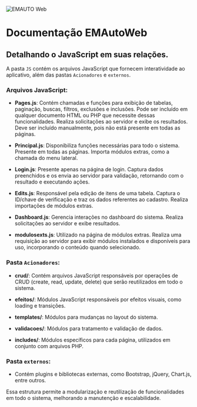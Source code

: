 ![EMAUTO Web](https://www.emsoft.inf.br/wp-content/uploads/2018/08/logo_horizontal_160x40.png)
# Documentação EMAutoWeb
## Detalhando o JavaScript em suas relações.


A pasta `JS` contém os arquivos JavaScript que fornecem interatividade ao aplicativo, além das pastas `Acionadores` e `externos`.

### Arquivos JavaScript:

- **Pages.js**: Contém chamadas e funções para exibição de tabelas, paginação, buscas, filtros, exclusões e inclusões. Pode ser incluído em qualquer documento HTML ou PHP que necessite dessas funcionalidades. Realiza solicitações ao servidor e exibe os resultados. Deve ser incluído manualmente, pois não está presente em todas as páginas.

- **Principal.js**: Disponibiliza funções necessárias para todo o sistema. Presente em todas as páginas. Importa módulos extras, como a chamada do menu lateral.

- **Login.js**: Presente apenas na página de login. Captura dados preenchidos e os envia ao servidor para validação, retornando com o resultado e executando ações.

- **Edits.js**: Responsável pela edição de itens de uma tabela. Captura o ID/chave de verificação e traz os dados referentes ao cadastro. Realiza importações de módulos extras.

- **Dashboard.js**: Gerencia interações no dashboard do sistema. Realiza solicitações ao servidor e exibe resultados.

- **modulosexts.js**: Utilizado na página de módulos extras. Realiza uma requisição ao servidor para exibir módulos instalados e disponíveis para uso, incorporando o conteúdo quando selecionado.

### Pasta `Acionadores`:

- **crud/**: Contém arquivos JavaScript responsáveis por operações de CRUD (create, read, update, delete) que serão reutilizados em todo o sistema.

- **efeitos/**: Módulos JavaScript responsáveis por efeitos visuais, como loading e transições.

- **templates/**: Módulos para mudanças no layout do sistema.

- **validacoes/**: Módulos para tratamento e validação de dados.

- **includes/**: Módulos específicos para cada página, utilizados em conjunto com arquivos PHP.

### Pasta `externos`:

- Contém plugins e bibliotecas externas, como Bootstrap, jQuery, Chart.js, entre outros.

Essa estrutura permite a modularização e reutilização de funcionalidades em todo o sistema, melhorando a manutenção e escalabilidade.
